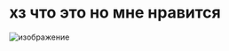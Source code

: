 # хз что это но мне нравится 
![изображение](https://github.com/user-attachments/assets/0d82bc78-e429-40ee-b2a6-d26168bc8be1)
